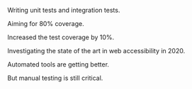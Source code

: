 Writing unit tests and integration tests.

Aiming for 80% coverage.

Increased the test coverage by 10%.

Investigating the state of the art in web accessibility in 2020.

Automated tools are getting better.

But manual testing is still critical.